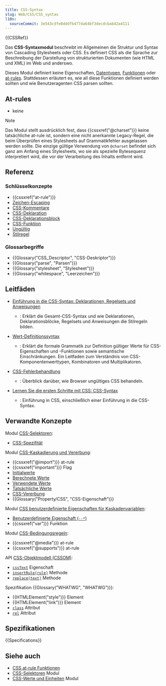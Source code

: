 ```yaml
---
title: CSS-Syntax
slug: Web/CSS/CSS_syntax
l10n:
  sourceCommit: 3e543cdfe8dddfb4774a64bf3decdcbab42a4111
---
```


{{CSSRef}}

Das **CSS-Syntaxmodul** beschreibt im Allgemeinen die Struktur und Syntax von Cascading Stylesheets oder CSS. Es definiert CSS als die Sprache zur Beschreibung der Darstellung von strukturierten Dokumenten (wie HTML und XML) im Web und anderswo.

Dieses Modul definiert keine Eigenschaften, [Datentypen](/de/docs/Web/CSS/CSS_Values_and_Units/CSS_data_types), [Funktionen](/de/docs/Web/CSS/CSS_Values_and_Units/CSS_Value_Functions) oder [at-rules](/de/docs/Web/CSS/CSS_syntax/At-rule). Stattdessen erläutert es, wie all diese Funktionen definiert werden sollten und wie Benutzeragenten CSS parsen sollten.

## At-rules

- keine

> [!NOTE]
> Das Modul stellt ausdrücklich fest, dass {{cssxref("@charset")}} keine tatsächliche at-rule ist, sondern eine nicht anerkannte Legacy-Regel, die beim Überprüfen eines Stylesheets auf Grammatikfehler ausgelassen werden sollte. Die einzige gültige Verwendung von `@charset` befindet sich ganz am Anfang eines Stylesheets, wo sie als spezielle Bytesequenz interpretiert wird, die vor der Verarbeitung des Inhalts entfernt wird.

## Referenz

### Schlüsselkonzepte

- {{cssxref("at-rule")}}
- [Zeichen-Escaping](/de/docs/Web/CSS/custom-ident#escaping_characters)
- [CSS-Kommentare](/de/docs/Web/CSS/CSS_syntax/Comments)
- [CSS-Deklaration](/de/docs/Web/API/CSS_Object_Model/CSS_Declaration)
- [CSS-Deklarationsblock](/de/docs/Web/API/CSS_Object_Model/CSS_Declaration_Block)
- [CSS-Funktion](/de/docs/Web/CSS/CSS_Values_and_Units/CSS_Value_Functions)
- [Ungültig](/de/docs/Web/CSS/CSS_syntax/Error_handling)
- [Stilregel](/de/docs/Web/API/CSSStyleRule)

### Glossarbegriffe

- {{Glossary("CSS_Descriptor", "CSS-Deskriptor")}}
- {{Glossary("parse", "Parsen")}}
- {{Glossary("stylesheet", "Stylesheet")}}
- {{Glossary("whitespace", "Leerzeichen")}}

## Leitfäden

- [Einführung in die CSS-Syntax: Deklarationen, Regelsets und Anweisungen](/de/docs/Web/CSS/CSS_syntax/Syntax)

  - : Erklärt die Gesamt-CSS-Syntax und wie Deklarationen, Deklarationsblöcke, Regelsets und Anweisungen die Stilregeln bilden.

- [Wert-Definitionssyntax](/de/docs/Web/CSS/CSS_Values_and_Units/Value_definition_syntax)

  - : Erklärt die formale Grammatik zur Definition gültiger Werte für CSS-Eigenschaften und -Funktionen sowie semantische Einschränkungen. Ein Leitfaden zum Verständnis von CSS-Komponentenwerttypen, Kombinatoren und Multiplikatoren.

- [CSS-Fehlerbehandlung](/de/docs/Web/CSS/CSS_syntax/Error_handling)

  - : Überblick darüber, wie Browser ungültiges CSS behandeln.

- [Lernen Sie die ersten Schritte mit CSS: CSS-Syntax](/de/docs/Learn_web_development/Core/Styling_basics/What_is_CSS#css_syntax_basics)
  - : Einführung in CSS, einschließlich einer Einführung in die CSS-Syntax.

## Verwandte Konzepte

Modul [CSS-Selektoren](/de/docs/Web/CSS/CSS_selectors):

- [CSS-Spezifität](/de/docs/Web/CSS/CSS_cascade/Specificity)

Modul [CSS-Kaskadierung und Vererbung](/de/docs/Web/CSS/CSS_cascade):

- {{cssxref("@import")}} at-rule
- {{cssxref("important")}} Flag
- [Initialwerte](/de/docs/Web/CSS/CSS_cascade/Value_processing#initial_value)
- [Berechnete Werte](/de/docs/Web/CSS/CSS_cascade/Value_processing#computed_value)
- [Verwendete Werte](/de/docs/Web/CSS/CSS_cascade/Value_processing#used_value)
- [Tatsächliche Werte](/de/docs/Web/CSS/CSS_cascade/Value_processing#actual_value)
- [CSS-Vererbung](/de/docs/Web/CSS/CSS_cascade/Inheritance)
- {{Glossary("Property/CSS", "CSS-Eigenschaft")}}

Modul [CSS benutzerdefinierte Eigenschaften für Kaskadenvariablen](/de/docs/Web/CSS/CSS_cascading_variables):

- [Benutzerdefinierte Eigenschaft (`--*`)](/de/docs/Web/CSS/--*)
- {{cssxref("var")}} Funktion

Modul [CSS-Bedingungsregeln](/de/docs/Web/CSS/CSS_conditional_rules):

- {{cssxref("@media")}} at-rule
- {{cssxref("@supports")}} at-rule

API [CSS-Objektmodell (CSSOM)](/de/docs/Web/API/CSS_Object_Model):

- [`cssText`](/de/docs/Web/API/CSSValue/cssText) Eigenschaft
- [`insertRule(rule)`](/de/docs/Web/API/CSSStyleSheet/insertRule) Methode
- [`replace(text)`](/de/docs/Web/API/CSSStyleSheet/replace) Methode

Spezifikation {{Glossary("WHATWG", "WHATWG")}}:

- {{HTMLElement("style")}} Element
- {{HTMLElement("link")}} Element
- [`class`](/de/docs/Web/HTML/Reference/Global_attributes/class) Attribut
- [`rel`](/de/docs/Web/HTML/Reference/Attributes/rel#stylesheet) Attribut

## Spezifikationen

{{Specifications}}

## Siehe auch

- [CSS at-rule Funktionen](/de/docs/Web/CSS/CSS_syntax/At-rule_functions)
- [CSS-Selektoren](/de/docs/Web/CSS/CSS_selectors) Modul
- [CSS-Werte und Einheiten](/de/docs/Web/CSS/CSS_Values_and_Units) Modul
